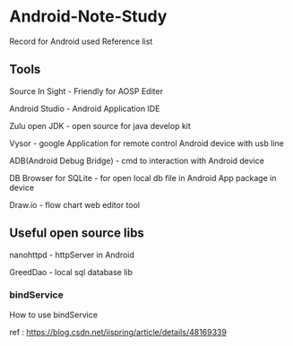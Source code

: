 # Android-Note-Study
Record for Android used Reference list

## Tools

Source In Sight - Friendly for AOSP Editer

Android Studio - Android Application IDE

Zulu open JDK - open source for java develop kit

Vysor - google Application for remote control Android device with usb line

ADB(Android Debug Bridge) - cmd to interaction with Android device

DB Browser for SQLite - for open local db file in Android App package in device

Draw.io - flow chart web editor tool

## Useful open source libs

nanohttpd - httpServer in Android

GreedDao - local sql database lib

### bindService

How to use bindService

ref : https://blog.csdn.net/iispring/article/details/48169339

